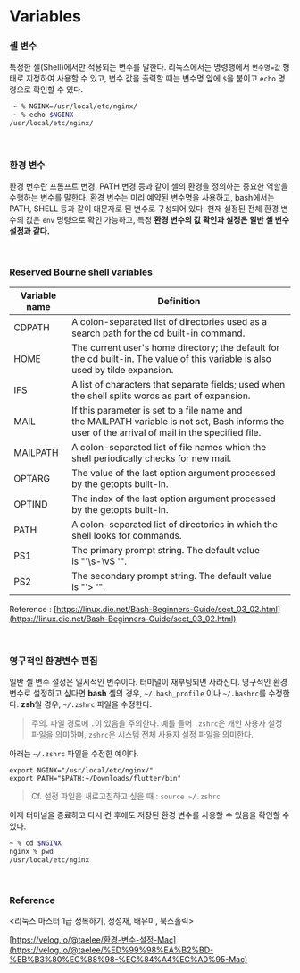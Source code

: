 # Variables

### 셸 변수

특정한 셸(Shell)에서만 적용되는 변수를 말한다. 리눅스에서는 명령행에서 `변수명=값` 형태로 지정하여 사용할 수 있고, 변수 값을 출력할 때는 변수명 앞에 `$`을 붙이고 `echo` 명령으로 확인할 수 있다.

```bash
 ~ % NGINX=/usr/local/etc/nginx/
 ~ % echo $NGINX
/usr/local/etc/nginx/
```

<br>

### 환경 변수

환경 변수란 프롬프트 변경, PATH 변경 등과 같이 셸의 환경을 정의하는 중요한 역할을 수행하는 변수를 말한다. 환경 변수는 미리 예약된 변수명을 사용하고, bash에서는 PATH, SHELL 등과 같이 대문자로 된 변수로 구성되어 있다. 현재 설정된 전체 환경 변수의 값은 `env` 명령으로 확인 가능하고, 특정 **환경 변수의 값 확인과 설정은 일반 셸 변수 설정과 같다.**

<br>

### Reserved Bourne shell variables

| Variable name | Definition |
| --- | --- |
| CDPATH | A colon-separated list of directories used as a search path for the cd built-in command. |
| HOME | The current user's home directory; the default for the cd built-in. The value of this variable is also used by tilde expansion. |
| IFS | A list of characters that separate fields; used when the shell splits words as part of expansion. |
| MAIL | If this parameter is set to a file name and the MAILPATH variable is not set, Bash informs the user of the arrival of mail in the specified file. |
| MAILPATH | A colon-separated list of file names which the shell periodically checks for new mail. |
| OPTARG | The value of the last option argument processed by the getopts built-in. |
| OPTIND | The index of the last option argument processed by the getopts built-in. |
| PATH | A colon-separated list of directories in which the shell looks for commands. |
| PS1 | The primary prompt string. The default value is "'\s-\v\$ '". |
| PS2 | The secondary prompt string. The default value is "'> '". |

Reference : [https://linux.die.net/Bash-Beginners-Guide/sect_03_02.html](https://linux.die.net/Bash-Beginners-Guide/sect_03_02.html)

<br>

### 영구적인 환경변수 편집

일반 셸 변수 설정은 일시적인 변수이다. 터미널이 재부팅되면 사라진다. 영구적인 환경 변수로 설정하고 싶다면 **bash** 셸의 경우, `~/.bash_profile` 이나 `~/.bashrc`를 수정한다. **zsh**일 경우, `~/.zshrc` 파일을 수정한다.

> 주의. 파일 경로에 `.`이 있음을 주의한다. 예를 들어 `.zshrc`은 개인 사용자 설정 파일을 의미하며, `zshrc`은 시스템 전체 사용자 설정 파일을 의미한다.
> 

아래는 `~/.zshrc` 파일을 수정한 예이다.

```
export NGINX="/usr/local/etc/nginx/"
export PATH="$PATH:~/Downloads/flutter/bin"
```

> Cf. 설정 파일을 새로고침하고 싶을 때 : `source ~/.zshrc`
> 

이제 터미널을 종료하고 다시 켠 후에도 저장된 환경 변수를 사용할 수 있음을 확인할 수 있다.

```bash
~ % cd $NGINX
nginx % pwd
/usr/local/etc/nginx
```

<br>

### Reference

<리눅스 마스터 1급 정복하기, 정성재, 배유미, 북스홀릭>

[https://velog.io/@taelee/환경-변수-설정-Mac](https://velog.io/@taelee/%ED%99%98%EA%B2%BD-%EB%B3%80%EC%88%98-%EC%84%A4%EC%A0%95-Mac)
